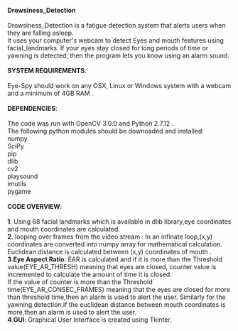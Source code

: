 **Drowsiness_Detection**</br></br>
Drowsiness_Detection is a fatigue detection system that alerts users when they are falling asleep.</br>
It uses your computer's webcam to detect Eyes and mouth features using facial_landmarks. If your eyes
stay closed for long periods of time or yawning is detected, then the program lets you know using an
alarm sound.</br></br>
**SYSTEM REQUIREMENTS**:</br></br>
Eye-Spy should work on any OSX, Linux or Windows system with a webcam and a minimum of
4GB RAM .</br></br>
**DEPENDENCIES**:</br></br>
The code was run with OpenCV 3.0.0 and Python 2.7.12 .</br>
The following python modules should be downoaded and installed:</br>
numpy</br>
SciPy</br>
pip</br>
dlib</br>
cv2</br>
playsound</br>
imutils</br>
pygame</br></br>
**CODE OVERVIEW**:</br></br>
**1**.
Using 68 facial landmarks which is available in dlib library,eye coordinates and mouth
coordinates are calculated.</br>
**2**. looping over frames from the video stream :
In an infinate loop,(x,y) coordinates are converted into numpy array for mathematical
calculation.</br>
Euclidean distance is calculated between (x,y) coordinates of mouth .</br>
**3**.**Eye Aspect Ratio**: EAR is calculated and if it is more than the Threshold
value(EYE_AR_THRESH) meaning that eyes are closed, counter value is incremented to
calculate the amount of time it is closed.</br>
If the value of counter is more than the Threshold time(EYE_AR_CONSEC_FRAMES) meaning
that the eyes are closed for more than threshold time,then an alarm is used to alert the user.
Similarly for the yawning detection,if the euclidean distance between mouth coordinates is
more,then an alarm is used to alert the user.</br>
**4**.**GUI**: Graphical User Interface is created using Tkinter.
